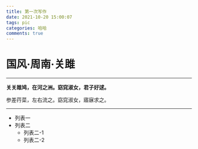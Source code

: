```yaml
---
title: 第一次写作
date: 2021-10-20 15:00:07
tags: pic
categories: 哈哈
comments: true
---
```


# 国风·周南·关雎

---

**关关雎鸠，在河之洲。窈窕淑女，君子好逑。**

参差荇菜，左右流之。窈窕淑女，寤寐求之。

---

- 列表一
- 列表二
  - 列表二-1
  - 列表二-2
